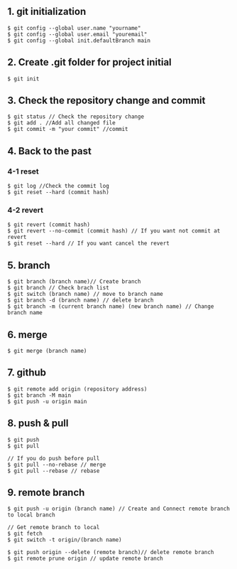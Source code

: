 ## 1. git initialization
```
$ git config --global user.name "yourname"
$ git config --global user.email "youremail"
$ git config --global init.defaultBranch main
```
## 2. Create .git folder for project initial
```
$ git init
```
## 3. Check the repository change and commit
```
$ git status // Check the repository change
$ git add . //Add all changed file
$ git commit -m "your commit" //commit
```
## 4. Back to the past
### 4-1 reset
```
$ git log //Check the commit log 
$ git reset --hard (commit hash)
```
### 4-2 revert
```
$ git revert (commit hash)
$ git revert --no-commit (commit hash) // If you want not commit at revert
$ git reset --hard // If you want cancel the revert
```
## 5. branch
```
$ git branch (branch name)// Create branch
$ git branch // Check brach list
$ git switch (branch name) // move to branch name
$ git branch -d (branch name) // delete branch
$ git branch -m (current branch name) (new branch name) // Change branch name
```
## 6. merge
```
$ git merge (branch name)
```
## 7. github
```
$ git remote add origin (repository address)
$ git branch -M main
$ git push -u origin main
```
## 8. push & pull
```
$ git push
$ git pull

// If you do push before pull 
$ git pull --no-rebase // merge
$ git pull --rebase // rebase
```
## 9. remote branch
```
$ git push -u origin (branch name) // Create and Connect remote branch to local branch

// Get remote branch to local
$ git fetch
$ git switch -t origin/(branch name)

$ git push origin --delete (remote branch)// delete remote branch
$ git remote prune origin // update remote branch
```
